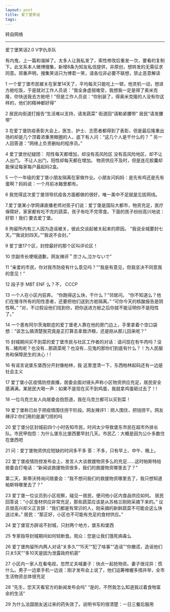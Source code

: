 ```yaml
--- 
layout: post
title: 爱丁堡笑话
tags: 
---
```


转自网络

---

爱丁堡笑话2.0
V字仇杀队

有内鬼，上一篇和谐掉了。太多人让我私发了，索性修改后重发一次，要看的复制下。此文系本人微博搜集，新增8条为知友私信提供，非原创，想转发的无需征求同意。郑重声明，搜集笑话只为博君一笑，请各位非必要不联想，禁止恶意解读

1 一个爱丁堡市民被关在家里14天了，平均每天只能吃上一顿，他灵机一动，想进方舱吃饭，于是就对工作人员说：“我全身虚弱难受，我想我一定是得了奥米克隆，你快送我去方舱吧！”但是工作人员说：“你别装了，得奥米克隆的人没有你这样的，他们的精神都好得”

2 居民向街道打报告“生活难以支持，请发蔬菜”
街道回“请勒紧腰带”
居民“请发腰带”

3 在爱丁堡防疫表彰大会上，医生、护士、志愿者都得到了表彰，但是最后隆重出场的却是几个顶着浓重黑眼圈的人，底下有人问：“这几个人是干什么的？＂另一人回答道：“网络上负责删帖的程序员。”

4 爱丁堡世纪疑团：
阳性每天都增加，却没有高风险区
没有高风险地区，却不让人出门。
不让人出门，阳性却每天都在增加。
物资供应不及时，但是连花胶囊却能保证每家每户最起码2盒。

5 一个一年级的爱丁堡小朋友隔离在家做作业。小朋友问妈妈：是先有鸡还是先有蛋啊？妈妈说：一个月前冰箱里都有。

6 我觉得这次爱丁堡领导抗疫各方面都做的很好，唯一美中不足就是忘拔网线。

7.爱丁堡某小学网课直播老师对孩子们说：爱丁堡是国际大都市，物资充足，医疗保障好，家家都有吃不完的蔬菜，孩子有吃不完零食。下面的孩子纷纷高兴地说：好耶！我们
要去爱丁堡。

8 拘留所内有三人因为造谣被关，彼此交谈起被关起来的原因。
“我说全城要封七天。”“我说封四天。”“我说不会封。”

9 爱丁堡17个区，封控最好的那个区叫评论区！

10 宗副市长哽咽道歉，网友辣评＂宗さん,泣かないで”

11 “亲爱的市民，你对我市防疫有什么意见吗？”“我是有意见，但我坚决不同意我的意见！”

12 段子手 MBT  ENF 么？不， CCCP

13 一个人在小区内狂奔。
“你跑得这么快，干什么？”邻居问。
“你不知道么？他们在搜寻所有的阳性患者，还要把他们送到方舱隔离。”
“可你今天的核酸报告是阴性啊。”
“对，不过假设他们找到你，把你送进方舱之后你就不能证明你不是阳性了。”

14 一个患有阿尔茨海默症的爱丁堡老人靠在他的房门边上，手里拿着个空口袋想：“该怎么搞清楚我究竟是正打算去拿救济粮，还是刚从那儿回来呢？”

15 封城期间买不到菜的爱丁堡市民与社区工作者的对话：请问现在有牛肉吗？没有…猪肉呢？也没有…那蔬菜呢？也没有…见鬼的那你们到底有什么？！为人民服务和保障民生的决心！!

16 有谣言说堡东堡西分开封像柏林，我 这里澄清一下，东西柏林起码还有一边是社会主义

17 爱丁堡小区疫情防控直播，居委会面对镜头声称小区物资供应充足，居民安全感满满。某居民大喝一声：如果不是现在买不到鸡蛋，我就拿鸡蛋砸过去了！!

18 一位乌克兰友人向居委会抱怨道，我在乌克兰都可以买到菜！

19 爱丁堡称已处于把疫情围住捞干阶段。网友辣评1：把人围住，把钱捞干。网友辣评2:你们用的是漏勺捞的吗

20 爱丁堡分区封城前四个小时告知市民，时间太少导致堡东市民在超市外排长队。市民甲抱怨：为什么堡东比堡西要早封几天。市民乙：大概是因为公仆多数住在堡西吧

21 问：爱丁堡物资供应短缺的时间多不多
答：不多，只有早上、中午、晚上。

22 爱丁堡疫情防控发布会上，发言人大谈救援物资多么的充足……这时帕斯特给居委会打电话：“新闻说救援物资很多，我们的救援物资哪里去了？”

第二天，斯蒂沃特询问居委会：“我不想问我们的救援物资哪里去了，我只想知道帕斯特哪里去了？”

23 爱丁堡一位议员到小区视察，碰见一居民，便问他小区内食品供应如何。
居民回答说：“小区食材供应非常充足，那些蔬菜应该是从苏格兰刚刚采摘下来的。”
议员很高兴却义正言辞：“我们都是有常识的人，刚采摘的新鲜蔬菜不可能会这么快送过来。”
居民：“那正好，小区也不可能有充足的食材供应。”

24 爱丁堡官方辟谣不封城，只封两个地方，堡东和堡西

25 专家指导封城期间如何轻断食。观众：您是让我们饿死病毒么

26 爱丁堡拘留所内两人对话“关多久”“15天”“犯了啥事”“造谣”“你撤谎，造谣他们只关5天”“多10天是因为泄露政府机密”

27 小区内一家人在看电视，忽然丈夫喊妻子：快点一起抢物资。妻子很诧异：慌什么。男子一边拿手机一边说：刚才发布会上说了，他们运筹帷幄多措并举，全市生活物资总体很充足

28 “先生，您天天看官方的新闻发布会吗”
“是的，不然我怎么知道我过着食物富余的生活”

29 为什么法国朋友送过来的药失效了。说明书写的很清楚：一日三餐后服用
